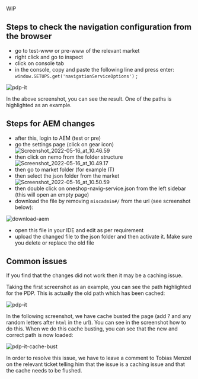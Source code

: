 WIP

## Steps to check the navigation configuration from the browser

- go to test-www or pre-www of the relevant market
- right click and go to inspect
- click on console tab
- in the console, copy and paste the following line and press enter:
`window.SETUPS.get('navigationServiceOptions')` ;

![pdp-it](uploads/d6aabce50665ea2e6ed33edabfc6072c/pdp-it.png)

In the above screenshot, you can see the result. One of the paths is highlighted as an example.

## Steps for AEM changes

- after this, login to AEM (test or pre)
- go the settings page (click on gear icon)
![Screenshot_2022-05-16_at_10.46.59](uploads/e0693d9170866630bbbd0afd3cf82ee5/Screenshot_2022-05-16_at_10.46.59.png)
- then click on nemo from the folder structure
![Screenshot_2022-05-16_at_10.49.17](uploads/fd915a41ff85c085292b1c866e68eae8/Screenshot_2022-05-16_at_10.49.17.png)
- then go to market folder (for example IT)
- then select the json folder from the market
![Screenshot_2022-05-16_at_10.50.59](uploads/5a2dded2415787042845d1c9109f4425/Screenshot_2022-05-16_at_10.50.59.png)
- then double click on oneshop-navig-service.json from the left sidebar (this will open an empty page)
- download the file by removing `miscadmin#/` from the url (see screenshot below):

![download-aem](uploads/797b9267620271aa13db64ced6a21b60/download-aem.png)

- open this file in your IDE and edit as per requirement
- upload the changed file to the json folder and then activate it. Make sure you delete or replace the old file

## Common issues

If you find that the changes did not work then it may be a caching issue.

Taking the first screenshot as an example, you can see the path highlighted for the PDP. This is actually the old path which has been cached:

![pdp-it](uploads/d6aabce50665ea2e6ed33edabfc6072c/pdp-it.png)

In the following screenshot, we have cache busted the page (add ? and any random letters after `html` in the url). You can see in the screenshot how to do this. When we do this cache busting, you can see that the new and correct path is now loaded:

![pdp-it-cache-bust](uploads/cdf18835f82b8ed0b3d27e31cb9309ed/pdp-it-cache-bust.png)

In order to resolve this issue, we have to leave a comment to Tobias Menzel on the relevant ticket telling him that the issue is a caching issue and that the cache needs to be flushed.
